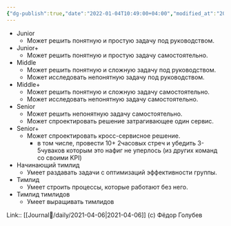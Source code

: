 ```yaml
---
{"dg-publish":true,"date":"2022-01-04T10:49:00+04:00","modified_at":"2024-08-26T16:51:28+03:00","title":"Простой пример грейдов","aliases":"Простой пример грейдов","dg-path":"/quotes/202201041049.md","permalink":"/quotes/202201041049/","dgPassFrontmatter":true}
---
```



- Junior
    - Может решить понятную и простую задачу под руководством.
- Junior+
    - Может решить понятную и простую задачу самостоятельно.
- Middle
    - Может решить понятную и сложную задачу под руководством.  
    - Может исследовать непонятную задачу под руководством.
- Middle+  
    - Может решить понятную и сложную задачу самостоятельно.  
    - Может исследовать непонятную задачу самостоятельно.
- Senior
    - Может решить непонятную задачу самостоятельно.  
    - Может спроектировать решение затрагивающее один сервис.
- Senior+
    - Может спроектировать кросс-сервисное решение.
        - в том числе, провести 10+ 2часовых стреч и убедить 3-5чуваков которым это нафиг не уперлось (из других команд со своими KPI) 
- Начинающий тимлид
    - Умеет раздавать задачи с оптимизаций эффективности группы.
- Тимлид
    - Умеет строить процессы, которые работают без него.
- Тимлид тимлидов  
    - Умеет выращивать тимлидов

Link:: [[Journal📝/daily/2021-04-06\|2021-04-06]] (с) Фёдор Голубев
